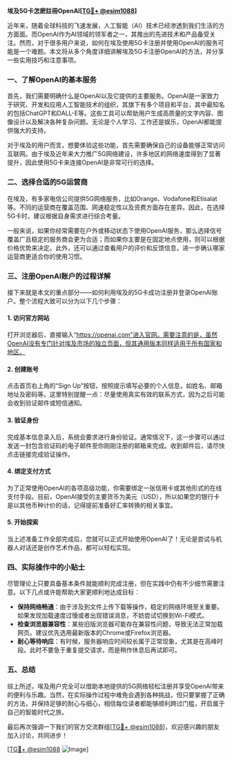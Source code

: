 **埃及5G卡怎麽註冊OpenAI[[TG💪+ @esim1088](https://t.me/s/esim1088)]**

近年来，随着全球科技的飞速发展，人工智能（AI）技术已经渗透到我们生活的方方面面。而OpenAI作为AI领域的领军者之一，其推出的先进技术和产品备受关注。然而，对于很多用户来说，如何在埃及使用5G卡注册并使用OpenAI的服务可能是一个难题。本文将从多个角度详细讲解埃及5G卡注册OpenAI的方法，并分享一些实用技巧和注意事项。

### 一、了解OpenAI的基本服务

首先，我们需要明确什么是OpenAI以及它提供的主要服务。OpenAI是一家致力于研究、开发和应用人工智能技术的组织，其旗下有多个项目和平台，其中最知名的包括ChatGPT和DALL-E等。这些工具可以帮助用户生成高质量的文字内容、图像设计以及解决各种复杂问题。无论是个人学习、工作还是娱乐，OpenAI都能提供强大的支持。

对于埃及的用户而言，想要体验这些功能，首先需要确保自己的设备能够正常访问互联网。由于埃及近年来大力推广5G网络建设，许多地区的网络速度得到了显著提升，因此使用5G卡来连接OpenAI是非常可行的选择。

### 二、选择合适的5G运营商

在埃及，有多家电信公司提供5G网络服务，比如Orange、Vodafone和Etisalat等。不同的运营商在覆盖范围、网速稳定性以及资费方面存在差异。因此，在选择5G卡时，建议根据自身需求进行综合考量。

一般来说，如果你经常需要在户外或移动状态下使用OpenAI服务，那么选择信号覆盖广且稳定的服务商会更为合适；而如果你主要是在固定地点使用，则可以根据价格优势来决定。此外，还可以通过查看用户的评价和反馈信息，进一步确认哪家运营商更适合你的使用习惯。

### 三、注册OpenAI账户的过程详解

接下来就是本文的重点部分——如何利用埃及的5G卡成功注册并登录OpenAI账户。整个流程大致可以分为以下几个步骤：

#### 1. 访问官方网站
打开浏览器后，直接输入“https://openai.com”进入官网。需要注意的是，虽然OpenAI没有专门针对埃及市场的独立页面，但其通用版本同样适用于所有国家和地区。

#### 2. 创建账号
点击首页右上角的“Sign Up”按钮，按照提示填写必要的个人信息，如姓名、邮箱地址及密码等。这里特别提醒一点：尽量使用真实有效的联系方式，因为之后可能会收到验证邮件或短信通知。

#### 3. 验证身份
完成基本信息录入后，系统会要求进行身份验证。通常情况下，这一步骤可以通过发送一封包含验证码的电子邮件至你刚刚注册的邮箱来完成。收到邮件后，请尽快点击链接完成验证操作。

#### 4. 绑定支付方式
为了正常使用OpenAI的各项高级功能，你需要绑定一张信用卡或其他形式的在线支付手段。目前，OpenAI接受的主要货币为美元（USD），所以如果您的银行卡是以其他币种计价的话，记得提前准备好汇率转换的相关事宜。

#### 5. 开始探索
当上述准备工作全部完成后，您就可以正式开始使用OpenAI了！无论是尝试与机器人对话还是创作艺术作品，都可以轻松实现。

### 四、实际操作中的小贴士

尽管理论上只要具备基本条件就能顺利完成注册，但在实践中仍有不少细节需要注意。以下几点或许能帮助大家更顺利地达成目标：

- **保持网络畅通**：由于涉及到文件上传下载等操作，稳定的网络环境至关重要。如果发现加载速度过慢或者出现错误消息，不妨尝试切换到Wi-Fi模式。
- **检查浏览器兼容性**：某些旧版浏览器可能存在兼容性问题，导致无法正常加载网页。建议优先选用最新版本的Chrome或Firefox浏览器。
- **耐心等待响应**：有时候，服务器响应时间较长属于正常现象，尤其是在高峰时段。此时不要急于重复提交请求，而是稍作休息后再试即可。

### 五、总结

综上所述，埃及用户完全可以借助本地提供的5G网络轻松注册并享受OpenAI带来的便利与乐趣。当然，在实际操作过程中难免会遇到各种挑战，但只要掌握了正确的方法，并保持足够的耐心与细心，相信每位读者都能够顺利跨过门槛，开启属于自己的智能时代之旅。

最后再次强调一下我们的官方交流群组[[TG💪+ @esim1088](https://t.me/s/esim1088)]，欢迎感兴趣的朋友加入讨论，共同进步！

[[TG💪+ @esim1088](https://t.me/s/esim1088) ![Image](https://i.postimg.cc/4NQfJmqS/Snipaste-2025-05-13-00-14-12.png)]